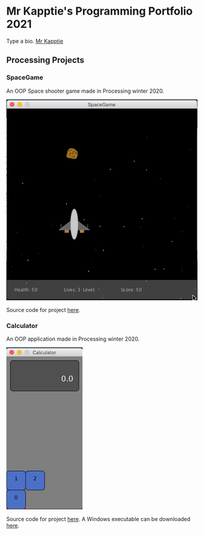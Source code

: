 # Mr Kapptie's Programming Portfolio 2021 
Type a bio. [Mr Kapptie](mailto:kkapptie@graniteschools.org)

## Processing Projects

### SpaceGame

An OOP Space shooter game made in Processing winter 2020. 

![SpaceGame](https://github.com/kappter/ProgrammingPortfolioB4/blob/gh-pages/images/SpaceGame.png?raw=true)

Source code for project [here](https://github.com/kappter/ProgrammingPortfolioB4/tree/gh-pages/src/SpaceGame).

### Calculator

An OOP application made in Processing winter 2020. 

![Calculator](https://github.com/kappter/ProgrammingPortfolioB4/blob/gh-pages/images/Calc.png?raw=true)

Source code for project [here](https://github.com/kappter/ProgrammingPortfolioB4/tree/gh-pages/src/Calculator). A Windows executable can be downloaded [here](https://github.com/kappter/ProgrammingPortfolioB4/blob/gh-pages/src/Calculator/application.windows64.zip).

